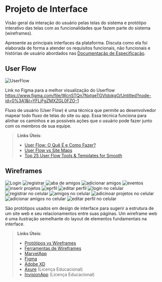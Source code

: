 
# Projeto de Interface

Visão geral da interação do usuário pelas telas do sistema e protótipo interativo das telas com as funcionalidades que fazem parte do sistema (wireframes).

 Apresente as principais interfaces da plataforma. Discuta como ela foi elaborada de forma a atender os requisitos funcionais, não funcionais e histórias de usuário abordados nas <a href="2-Especificação do Projeto.md"> Documentação de Especificação</a>.

## User Flow

![ UserFlow](img/userflow/Untitled.png)

Link no Figma para a melhor visualização do Userflow https://www.figma.com/file/WcnSTQn7NxtgeTGVldokgO/Untitled?node-id=0%3A1&t=YFLjFgZMXZGL0FZO-1

Fluxo de usuário (User Flow) é uma técnica que permite ao desenvolvedor mapear todo fluxo de telas do site ou app. Essa técnica funciona para alinhar os caminhos e as possíveis ações que o usuário pode fazer junto com os membros de sua equipe.

> **Links Úteis**:
> - [User Flow: O Quê É e Como Fazer?](https://medium.com/7bits/fluxo-de-usu%C3%A1rio-user-flow-o-que-%C3%A9-como-fazer-79d965872534)
> - [User Flow vs Site Maps](http://designr.com.br/sitemap-e-user-flow-quais-as-diferencas-e-quando-usar-cada-um/)
> - [Top 25 User Flow Tools & Templates for Smooth](https://www.mockplus.com/blog/post/user-flow-tools)


## Wireframes

![Login](img/wireframes/login.png)
![registrar](img/wireframes/registrar.png)
![aba de amigos](img/wireframes/amigos.png)
![adicionar amigos](img/wireframes/adicionar%20amigos.png)
![eventos](img/wireframes/eventos.png)
![inserir projetos](img/wireframes/inserir%20projeto.png)
![eprfil](img/wireframes/ideia%20perfil%202.png)
![editar perfil](img/wireframes/editar%20perfil.png)
![login no celular](img/wireframes/login%20phone.png)
![registrar no celular](img/wireframes/registrar%20phone.png)
![amigos no celular](img/wireframes/amigos%20mobile.png)
![adicinoar projetos no celular](img/wireframes/adicionar%20projeto%20mobile.png)
![adicionar amigos no celular](img/wireframes/add%20amigos%20mobile.png)
![editar perfil  no celular](img/wireframes/editar%20perfil%20mobile.png)




São protótipos usados em design de interface para sugerir a estrutura de um site web e seu relacionamentos entre suas páginas. Um wireframe web é uma ilustração semelhante do layout de elementos fundamentais na interface.
 
> **Links Úteis**:
> - [Protótipos vs Wireframes](https://www.nngroup.com/videos/prototypes-vs-wireframes-ux-projects/)
> - [Ferramentas de Wireframes](https://rockcontent.com/blog/wireframes/)
> - [MarvelApp](https://marvelapp.com/developers/documentation/tutorials/)
> - [Figma](https://www.figma.com/)
> - [Adobe XD](https://www.adobe.com/br/products/xd.html#scroll)
> - [Axure](https://www.axure.com/edu) (Licença Educacional)
> - [InvisionApp](https://www.invisionapp.com/) (Licença Educacional)
